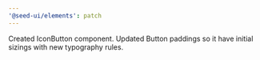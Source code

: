 ```yaml
---
'@seed-ui/elements': patch
---
```


Created IconButton component. Updated Button paddings so it have initial sizings with new typography rules.
